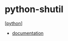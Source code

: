 # python-shutil

[[python]]

- [documentation](https://docs.python.org/3/library/shutil.html)

[//begin]: # "Autogenerated link references for markdown compatibility"
[python]: python.md "Python"
[//end]: # "Autogenerated link references"